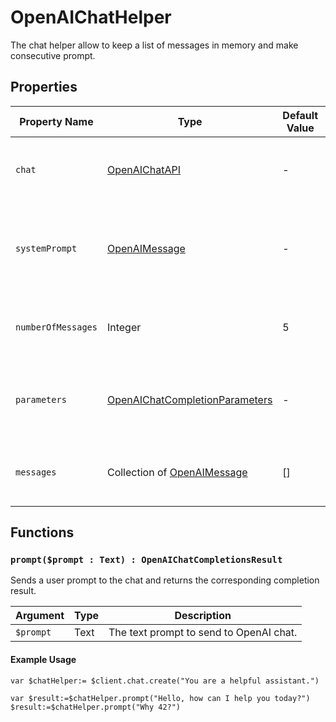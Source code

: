 # OpenAIChatHelper

The chat helper allow to keep a list of messages in memory and make consecutive prompt.

## Properties

| Property Name        | Type                        | Default Value                    | Description                                                                         |
|---------------------|-----------------------------|----------------------------------|-------------------------------------------------------------------------------------|
| `chat`                | [OpenAIChatAPI](OpenAIChatAPI.md)     | -                                | The chat API instance used for communication with OpenAI.                          |
| `systemPrompt`        | [OpenAIMessage](OpenAIMessage.md)            | -                                | The system prompt message that guides the chat assistant's responses.              |
| `numberOfMessages`     | Integer                     | 5                                | The maximum number of messages to retain in the chat history.                       |
| `parameters`          | [OpenAIChatCompletionParameters](OpenAIChatCompletionParameters.md) | -                                | The parameters for the OpenAI chat completion request.                             |
| `messages`            | Collection of [OpenAIMessage](OpenAIMessage.md)                 | []                               | The collection of messages exchanged in the chat session.                          |

## Functions

### `prompt($prompt : Text) : OpenAIChatCompletionsResult`

Sends a user prompt to the chat and returns the corresponding completion result.

| Argument  | Type  | Description                               |
|-----------|-------|-------------------------------------------|
| `$prompt`   | Text  | The text prompt to send to OpenAI chat.  |
 
#### Example Usage

```4D
var $chatHelper:= $client.chat.create("You are a helpful assistant.")

var $result:=$chatHelper.prompt("Hello, how can I help you today?")
$result:=$chatHelper.prompt("Why 42?")
```